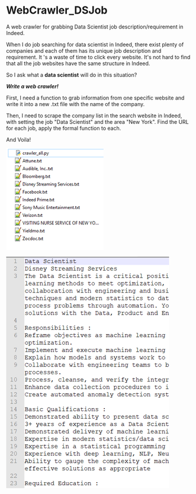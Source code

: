 # WebCrawler_DSJob
A web crawler for grabbing Data Scientist  job description/requirement in Indeed.  



When I do job searching for data scientist in Indeed, there exist plenty of companies and each of them has its unique job description and requirement. It 's a waste of time to click every website. It's not hard to find that all the job websites have the same structure in Indeed. 

So I ask what a **data scientist** will do in this situation? 

***Write a web crawler!***

First, I need a function to grab information from one specific website and write it into a new .txt file with the name of the company.

Then, I need to scrape the company list in the search website in Indeed, with setting the job "Data Scientist" and the area "New York". Find the URL for each job, apply the formal function to each.

And Voila!



![demo_list](https://github.com/Jiashuo-Sun/WebCrawler_DSJob/blob/master/demo_picture/demo_list.png)

![demo_concept](https://github.com/Jiashuo-Sun/WebCrawler_DSJob/blob/master/demo_picture/demo_concept.png)